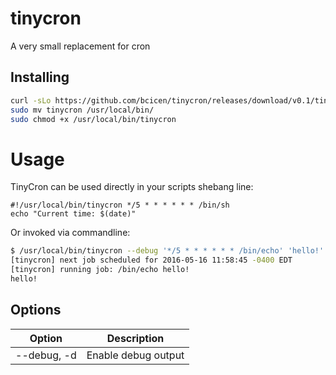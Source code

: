 # tinycron
A very small replacement for cron

## Installing

```bash
curl -sLo https://github.com/bcicen/tinycron/releases/download/v0.1/tinycron-0.1-linux-amd64
sudo mv tinycron /usr/local/bin/
sudo chmod +x /usr/local/bin/tinycron
```

# Usage

TinyCron can be used directly in your scripts shebang line:
```
#!/usr/local/bin/tinycron */5 * * * * * * /bin/sh
echo "Current time: $(date)"
```

Or invoked via commandline:
```bash
$ /usr/local/bin/tinycron --debug '*/5 * * * * * * /bin/echo' 'hello!'
[tinycron] next job scheduled for 2016-05-16 11:58:45 -0400 EDT
[tinycron] running job: /bin/echo hello!
hello!
```

## Options

Option | Description
--- | ---
--debug, -d | Enable debug output
